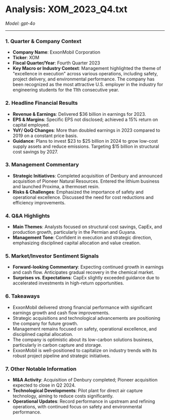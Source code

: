 # Analysis: XOM_2023_Q4.txt

*Model: gpt-4o*

---

### 1. Quarter & Company Context
- **Company Name**: ExxonMobil Corporation
- **Ticker**: XOM
- **Fiscal Quarter/Year**: Fourth Quarter 2023
- **Key Macro or Industry Context**: Management highlighted the theme of "excellence in execution" across various operations, including safety, project delivery, and environmental performance. The company has been recognized as the most attractive U.S. employer in the industry for engineering students for the 11th consecutive year.

### 2. Headline Financial Results
- **Revenue & Earnings**: Delivered $36 billion in earnings for 2023.
- **EPS & Margins**: Specific EPS not disclosed; achieved a 15% return on capital employed.
- **YoY/ QoQ Changes**: More than doubled earnings in 2023 compared to 2019 on a constant price basis.
- **Guidance**: Plans to invest $23 to $25 billion in 2024 to grow low-cost supply assets and reduce emissions. Targeting $15 billion in structural cost savings by 2027.

### 3. Management Commentary
- **Strategic Initiatives**: Completed acquisition of Denbury and announced acquisition of Pioneer Natural Resources. Entered the lithium business and launched Proxima, a thermoset resin.
- **Risks & Challenges**: Emphasized the importance of safety and operational excellence. Discussed the need for cost reductions and efficiency improvements.

### 4. Q&A Highlights
- **Main Themes**: Analysts focused on structural cost savings, CapEx, and production growth, particularly in the Permian and Guyana.
- **Management Tone**: Confident in execution and strategic direction, emphasizing disciplined capital allocation and value creation.

### 5. Market/Investor Sentiment Signals
- **Forward-looking Commentary**: Expecting continued growth in earnings and cash flow. Anticipates gradual recovery in the chemical market.
- **Surprises vs. Expectations**: CapEx slightly exceeded guidance due to accelerated investments in high-return opportunities.

### 6. Takeaways
- ExxonMobil delivered strong financial performance with significant earnings growth and cash flow improvements.
- Strategic acquisitions and technological advancements are positioning the company for future growth.
- Management remains focused on safety, operational excellence, and disciplined capital allocation.
- The company is optimistic about its low-carbon solutions business, particularly in carbon capture and storage.
- ExxonMobil is well-positioned to capitalize on industry trends with its robust project pipeline and strategic initiatives.

### 7. Other Notable Information
- **M&A Activity**: Acquisition of Denbury completed; Pioneer acquisition expected to close in Q2 2024.
- **Technological Developments**: Pilot plant for direct air capture technology, aiming to reduce costs significantly.
- **Operational Updates**: Record performance in upstream and refining operations, with continued focus on safety and environmental performance.